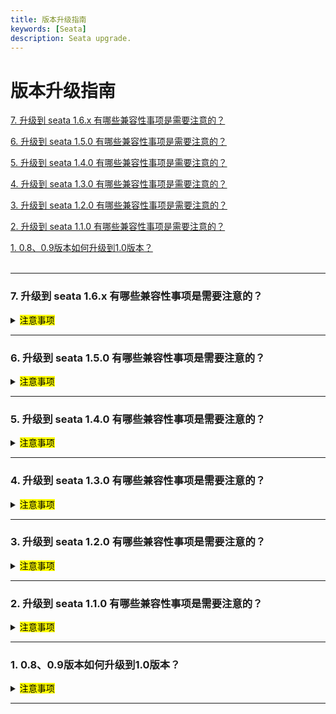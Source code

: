 ```yaml
---
title: 版本升级指南
keywords: [Seata]
description: Seata upgrade.
---
```


# 版本升级指南

<a href="#7" target="_self">7. 升级到 seata 1.6.x 有哪些兼容性事项是需要注意的？</a>
<br/>

<a href="#6" target="_self">6. 升级到 seata 1.5.0 有哪些兼容性事项是需要注意的？</a>
<br/>

<a href="#5" target="_self">5. 升级到 seata 1.4.0 有哪些兼容性事项是需要注意的？</a>
<br/>

<a href="#4" target="_self">4. 升级到 seata 1.3.0 有哪些兼容性事项是需要注意的？</a>
<br/>

<a href="#3" target="_self">3. 升级到 seata 1.2.0 有哪些兼容性事项是需要注意的？</a> 
<br/>

<a href="#2" target="_self">2. 升级到 seata 1.1.0 有哪些兼容性事项是需要注意的？</a>
<br/>

<a href="#1" target="_self">1. 0.8、0.9版本如何升级到1.0版本？</a>     
<br/>


------

<h3 id='7'>7. 升级到 seata 1.6.x 有哪些兼容性事项是需要注意的？</h3>
<details>
  <summary><mark>注意事项</mark></summary>
  从1.5.x 版本升级1.6.x 版本，无论 client SDK 还是 seata-server 都是完全平滑兼容的，无需除升级版本外的其他改动。
</details>

------

<h3 id='6'>6. 升级到 seata 1.5.0 有哪些兼容性事项是需要注意的？</h3>
<details>
  <summary><mark>注意事项</mark></summary>

1. seata-server 存储模式为 db 时，需要注意表结构变更，在升级1.5.0 前需先变更表结构：

 - 表结构字符集统一从 utf8 调整为 utf8mb4
 - global_table 调整索引从 idx_gmt_modified_status 调整为 idx_status_gmt_modified
 - lock_table 增加 status 字段,增加 idx_status，idx_xid_and_branch_id 索引
 - 增加 distributed_lock 表用于 seata-server 异步任务调度
  升级1.5.0前，请注意表结构变更，表结构详情请[点击此处](https://github.com/seata/seata/tree/1.5.0/script/server/db)
   
2. TCC事务模式在1.5.0 增加防悬挂功能,如需由 Seata 框架开启防悬挂,需要提前在客户端业务库中增加[此表](https://github.com/seata/seata/tree/1.5.0/script/client/tcc/db)
   
3. TCC模式一阶段方法进行了优化，不再需要在一阶段的接口入参定义`BusinessActionContext`，若一阶段需要使用到`BusinessActionContext`，可以通过`BusinessActionContextUtil.getContext()`取得

4. redis注册中心内部结构调整,不再向下兼容,如使用redis作为seata的注册中心,请将客户端依赖的 seata-all(seata-spring-boot-starter) 和 seata-server 一并升级。

5. 事务分组配置支持了默认值，为了避免歧义和降低学习成本，默认事务分组的由`my_test_tx_group` 修改为 `default_tx_group`。在1.5.X的版本中会向下进行兼容。

</details>  

------

<h3 id='5'>5. 升级到 seata 1.4.0 有哪些兼容性事项是需要注意的？</h3>
<details>
  <summary><mark>注意事项</mark></summary>


1. 1.3与1.4的Redis数据无法兼容,因Redis模式重构数据存储结构为hash,1.3升级的用户需等待事务全部运行完毕后再做迭代.
       

</details>  

------

<h3 id='4'>4. 升级到 seata 1.3.0 有哪些兼容性事项是需要注意的？</h3>
<details>
  <summary><mark>注意事项</mark></summary>

1. nacos注册中心新增group的属性配置seata.registry.nacos.group，如果无配置,则默认为DEFAULT_GROUP，Server和Client端需保持一致。
2. mysql undolog表去除id字段,与branch_table一并加强时间戳精度,防止undolog回滚时顺序错误导致出现脏数据无法回滚.(注:需要mysql5.6版本以上)

</details>  

********

<h3 id='3'>3. 升级到 seata 1.2.0 有哪些兼容性事项是需要注意的？</h3>
<details>
  <summary><mark>注意事项</mark></summary>

1. nacos注册中心新增服务名的属性配置registry.nacos.application = "seata-server"，原固定名为serverAddr，现默认为seata-server，Server和Client端需保持一致。
       

</details>  

********

<h3 id='2'>2. 升级到 seata 1.1.0 有哪些兼容性事项是需要注意的？</h3>
<details>
  <summary><mark>注意事项</mark></summary>

1. 需要注意配置项的兼容性，1.1.0 版本对于配置项的风格进行了统一。
若程序中依赖的是 seata-all，对应于 *.conf 文件，conf文件中配置项的命名风格统一为 点号+驼峰式组合，[1.1.0 配置项说明](https://seata.io/zh-cn/docs/user/configurations.html)， [1.1.0 配置参考](https://github.com/seata/seata/tree/1.1.0/script/client/conf); 
若程序中依赖的是seata-spring-boot-starter，对应于 *.properties 或 *.yml。propertie、 yml文件命名风格统一为 点号+中划线组合 
[1.1.0 配置参考](https://github.com/seata/seata/tree/1.1.0/script/client/spring) 需要特别注意的是1.0.0 版本配置项 seata.service
.vgroup-mapping=default 1.1.0 更改为: seata.service.vgroup-mapping
.my_test_tx_group=default,其中my_test_tx_group代表程序所使用的事务分组； 1.0.0 版本配置项seata.service.grouplist=127.0.0.1:8091， 1.1.0 
更改为：seata.service.grouplist.default=127.0.0.1:8091 其中 default 代表 seata注册服务名。

2. seata-all 默认不开启数据源自动代理。原 seata-all中 conf 文件配置项
client.support.spring.datasource.autoproxy 配置项失效，由注解 @EnableAutoDataSourceProxy 
注解代替，注解参数可选择使用jdk代理或者cglib代理，当使用HikariDataSource 时推荐使用 cglib 代理模式。
seata-spring-boot-starter 默认开启数据源代理，对应数据源自动代理配置项与1.0.0 版本保持不变。

3. 使用spring cloud框架时需要使用[Spring Cloud Alibaba](https://github.com/alibaba/spring-cloud-alibaba)来进行seata 
事务上下文的传递，与Spring Cloud Alibaba 版本集成依赖关系，参考 [版本说明](https://github.com/alibaba/spring-cloud-alibaba/wiki/%E7%89%88%E6%9C%AC%E8%AF%B4%E6%98%8E)     
spring-cloud-alibaba-seata 在 2.2.0.RELEASE 版本前 依赖的是seata-all 若继续使用低版本的 spring-cloud-alibaba-seata 可以使用高版本的 seata-all 取代内置的 seata-all 版本；   
从spring-cloud-alibaba-seata 在 2.2.0.RELEASE 开始后（含）内部开始依赖seata-spring-boot-starter,2.2.0.RELEASE 内部集成 seata-spring-boot-starter 1.0.0 可以升级为 seata-spring-boot-starter 1.1.0，seata-spring-boot-starter 集成了seata-all，seata-spring-boot-starter 包装了对于properties或yml 配置的autoconfig 功能，在spring-cloud-alibaba-seata 2.2.0.RELEASE 前 
autoconfig 功能由其本身支持，在其后去掉 spring-cloud-alibaba-seata 中关于 seata 本身的autoconfig 由seata-spring-boot-starter 支持，因此低版本spring-cloud-alibaba-seata 只能配合 seata-all使用，高版本spring-cloud-alibaba-seata 只能配合seata-spring-boot-starter 使用，以2.2.0.RELEASE为分界点。

4. TC端采用 db 存储模式时 branch_table 中增加 gmt_create，gmt_modified 字段的精度，用于精确确认回滚的顺序，
[各数据库脚本参考](https://github.com/seata/seata/tree/1.1.0/script/server/db)

</details>

********

<h3 id='1'>1. 0.8、0.9版本如何升级到1.0版本？</h3>   
<details>
  <summary><mark>注意事项</mark></summary>

   1. （可选）1.0支持yml、properties，需用seata-spring-boot-starter替换掉 seata-all   
   2.  （必选）TC端表lock_table字段branch_id增加普通索引   
   3. （可选）部分参数命名改动，<a href="https://seata.io/zh-cn/docs/user/configurations100.html" target="_blank">点击查看参数配置</a>   
   4. （可选） client.report.success.enable可以置为false，提升性能   
      

</details>   

********